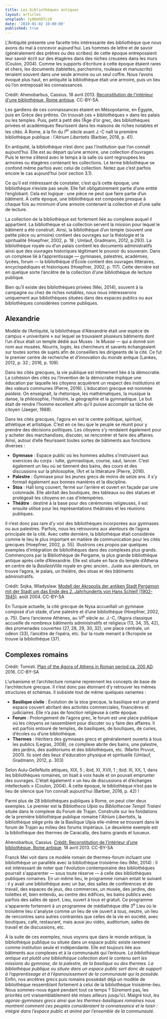 ```yaml
---
title: Les bibliothèques antiques
layout: articles
unsplash: 7ybKmhDTcz0
date: '2019-01-02 10:00:00'
published: true
---
```


L'Antiquité présente une facette très intéressante des bibliothèque que nous avons du mal à concevor aujourd'hui. Les hommes de lettre et de savoir (généralement des prêtres ou des scribes) de cette époque entreposaient leur savoir écrit sur des étagères dans des niches creusées dans les murs (Coulon, 2004). Comme les supports d’écriture à cette époque étaient rares et chers, les documents (tablettes, parchemins, rouleaux et manuscrits) tenaient souvent dans une seule armoire ou un seul coffre. Nous l’avons évoqué plus haut, en antiquité la bibliothèque était une armoire, puis un lieu où l’on entreposait les connaissances.

<at-figure src="/images/A-reconstitution-interieur-biblio-rome.jpg" title="Reconstitution de l'intérieur d'une bibliothèque, Rome antique." caption="Reconstitution de l'intérieur d'une bibliothèque romaine antique" numbering="true">Crédit: Ahenobarbus, Cassius. 18 avril 2013. <a href="https://commons.wikimedia.org/wiki/File:Bibliotheca_01.jpg">Reconstitution de l'intérieur d'une bibliothèque, Rome antique</a>. CC-BY-SA.</at-figure>

Les gardiens de ces connaissances étaient en Mésopotamie, en Égypte, puis en Grèce des prêtres. On trouvait ces « bibliothèques » dans les palais ou les temples. Puis, petit à petit dès l’Âge d’or grec, des bibliothèques privées et académiques fleurissent dans les maisons de riches notables et les cités. À Rome, à la fin du I<sup>er</sup> siècle avant J.-C naît la première bibliothèque publique : l’<i>Atrium Libertatis</i> (Barbier, 2016, p. 41).

En antiquité, la bibliothèque n’est donc pas l’institution que l’on connaît aujourd’hui. Elle est au départ qu’une armoire, une collection d’ouvrages. Puis le terme s’étend avec le temps à la salle où sont regroupées les armoires ou étagères contenant les collections. Le terme bibliothèque se confond même parfois avec celui de collection. Notez que c’est parfois encore le cas aujourd’hui (voir section 3.1).

Ce qu’il est intéressant de constater, c’est qu’à cette époque, une bibliothèque n’existe pas seule. Elle fait obligatoirement partie d’une entité l’englobant. Cela est logique : une pièce ne peut que faire partie d’un bâtiment. À cette époque, une bibliothèque est composée presque à chaque fois au minimum d’une armoire contenant la collection et d’une salle de lecture.

La collection de la bibliothèque est fortement liée au complexe auquel il appartient. La bibliothèque et sa collection servent la mission pour lequel le bâtiment a été construit. Ainsi, la bibliothèque d’un temple (souvent une petite pièce ou armoire) contient des ouvrages sur la théologie et la spiritualité (Hoepfner, 2002, p. 18 ; Umlauf, Gradmann, 2012, p.293). La bibliothèque royale ou d’un palais contient les documents administratifs ainsi que des ouvrages historiques légitimant le pouvoir du souverain. Dans un complexe lié à l’apprentissage — gymnases, palestres, académies, lycées, forum — la bibliothèque d’École contient des ouvrages littéraires, encyclopédiques et historiques (Hoepfner, 2002, p. 117). Cette dernière est en quelque sorte l’ancêtre de la collection d’une bibliothèque de lecture publique.

Bien qu’il existe des bibliothèques privées (Mei, 2014), souvent à la campagne ou chez de riches notables, nous nous intéresserons uniquement aux bibliothèques situées dans des espaces publics ou aux bibliothèques considérées comme publiques.

## Alexandrie
Modèle de l’Antiquité, la bibliothèque d'Alexandrie était une espèce de campus « univeritaire » sur lequel se trouvaient plusieurs bâtiments dont l’un d’eux était un temple dédié aux Muses : le <i>Musae</i> — qui a donné son nom aux musées. Nourris, logés, les chercheurs et savants échangeaient sur toutes sortes de sujets afin de conseillers les dirigeants de la cité. Ce fut le premier centre de recherche et d’innovation du monde antique (Lankes, 2012, p. 32 ; 2016, p. 109).

Dans les cités grecques, la vie publique est intimement liée à la démocratie. La cohésion des cités ou l’invention de la démocratie implique une éducation par laquelle les citoyens acquièrent un respect des institutions et des valeurs communes (Pierre, 2016). L’éducation grecque est nommée <i>paideia</i>. On enseignait, la rhétorique, les mathématiques, la musique la danse, la philosophie, l’histoire, la géographie et la gymnastique. Le but était de rendre l’homme excellent afin qu’il puisse accomplir sa tâche de citoyen (Jaeger, 1988).

Dans les cités grecques, l’agora en est le centre politique, spirituel, athlétique et artistique. C’est en ce lieu que le peuple se réunit pour y prendre des décisions politiques. Les citoyens s’y rendaient également pour y acheter des marchandises, discuter, se rencontrer et faire des affaires. Ainsi, autour d’elle fleurissent toutes sortes de bâtiments aux fonctions diverses :

* **Gymnase** : Espace public où les hommes adultes s’instruisent aux exercices du corps : lutte, gymnastique, course, saut, lancer. C’est également un lieu où se tiennent des bains, des cours et des discussions sur la philosophie, l’Art et la littérature (Pierre, 2016).
* **Palestre** : Gymnase pour les jeunes grecs de moins de seize ans. Il s’y formait également aux bonnes manières et la discipline.
* **Stoa** : Hall long couvert, fermé sur l’arrière et ouvert en façade par une colonnade. Elle abritait des boutiques, des tableaux ou des statues et protégeait les citoyens en cas d’intempéries.
* **Théâtre** : destiné à la base pour des cérémonies religieuses, il est ensuite utilisé pour les représentations théâtrales et les réunions publiques.

Il n’est donc pas rare d’y voir des bibliothèques incorporées aux gymnases ou aux palestres. Parfois, nous les retrouvons aux alentours de l’agora principale de la cité. Avec cette dernière, la bibliothèque était considérée comme le lieu le plus important en matière de communication pour les cités grecques (Hoepfner, 2002, p. 55).
Illustrons ces propos par quelques exemples d’intégration de bibliothèques dans des complexes plus grands. Commençons par la Bibliothèque de Pergame, la plus grande bibliothèque antique après celle d’Alexandrie. Elle est située en face du temple d’Athena en centre de la <i>Basíleia</i><at-note>Ville royale en grec ancien.</at-note>. Juste aux alentours, on trouve l’agora, le palais, un théâtre, des stoas et des bâtiments administratifs.


<at-figure src="/images/A-maquette-cite-pergame.jpg" title="Maquette de la cité antique de Pergame" caption="Cité de Pergame. La bibliothèque se trouve au sommet de l'amphithéâtre." numbering="true">Crédit: Sojka, Wladyslaw. <a href="https://commons.wikimedia.org/wiki/File:Modell_Pergamonmuseum.jpg">Modell der Akropolis der antiken Stadt Pergamon mit der Stadt um das Ende des 2. Jahrhunderts von Hans Schleif (1902-1945)</a>. août 2004. CC-BY-SA</at-figure>

En Turquie actuelle, la cité grecque de Nysa accueillait un gymnase composé d’un stade, d’une palestre et d’une bibliothèque (Hoepfner, 2002, p. 75). Dans l’ancienne Athènes, au VI<sup>e</sup> siècle av. J.-C, l’Agora classique accueille de nombreux bâtiments administratifs et religieux (13, 34, 35, 42), des promenades couvertes (27, 28, 29, 30, 32), une place centrale, un odéon (33), l’ancêtre de l’opéra, etc. Sur la route menant à l’Acropole se trouve la bibliothèque (37).

## Complexes romains
<at-figure src="/images/A-plan-agora-athenes.png" title="Plan of the Agora of Athens in Roman period ca. 200 AD." caption="Plan de l'Agora classique d'Athènes." numbering="true">Crédit: Tomisti. <a href="https://commons.wikimedia.org/wiki/File:Plan_Agora_of_Athens_Roman.svg">Plan of the Agora of Athens in Roman period ca. 200 AD</a>. 2016. CC-BY-SA</at-figure>

 L’urbanisme et l’architecture romaine reprennent les concepts de base de l’architecture grecque. Il n’est donc pas étonnant d’y retrouver les mêmes structures et schémas. Il subsiste tout de même quelques variantes :

* **Basilique civile** : Évolution de la stoa grecque, la basilique est un grand espace couvert abritant des activités commerciales, financières et judiciaires. Elle n’a pas de fonction religieuse à cette époque.
* **Forum** : Prolongement de l’agora grec, le forum est une place publique où les citoyens se rassemblent pour discuter ou y faire des affaires. Il est parfois entouré de temples, de basiliques, de boutiques, de curies, d’écoles ou d’une bibliothèque.
* **Thermes** : Héritiers des gymnases grecs et généralement ouverts à tous les publics (Legras, 2008), ce complexe abrite des bains, une palestre, des jardins, des auditoriums et des bibliothèques, etc. (Martin Pruvot, 2001). Ils sont des lieux d'éducation physique et spirituelle (Umlauf, Gradmann, 2012, p. 303)

Selon Aulu-Gelle<at-note>Nuits attiques, XIX, 5 ; ibid, XI, XVII, 1 ; ibid. III, XX, 1</at-note>, dans les bibliothèques romaines, on lisait à voix haute et on pouvait emprunter des ouvrages. C’était également « un lieu de discussions et d’échanges intellectuels » (Coulon, 2004). À cette époque, le bibliothèque n’est pas le lieu de silence que l’on connaît aujourd’hui (Barbier, 2016, p. 42) !

Parmi plus de 28 bibliothèques publiques à Rome, on peut citer deux exemples. Le premier est la <i>Bibliotheca Ulpia</i> ou <i>Bibliothecae Templi Traiani</i> située dans le complexe du Forum de Trajan. Construite sur les fondations de la première bibliothèque publique romaine l’<i>Atrium Libertatis</i>, la bibliothèque siège près de la Basilique Ulpia elle-même se trouvant dans le forum de Trajan au milieu des forums impériaux. Le deuxième exemple est la bibliothèque des thermes de Caracalla, des bains grands et luxueux.

<at-figure src="/images/A-fori-imperiali-rome.jpg" title="Plastico di Roma. I Fori Imperiali ed il Foro Romano." caption="Maquette des Forums impériaux à Rome" numbering="true">Ahenobarbus, Cassius. <a href="https://commons.wikimedia.org/wiki/File:Bibliotheca_01.jpg">Crédit: Reconstitution de l’intérieur d’une bibliothèque, Rome antique</a>. 18 avril 2013. CC-BY-SA</at-figure>

Franck Mei voit dans ce modèle romain de thermes-forum incluant une bibliothèque un parallèle avec la bibliothèque troisième-lieu (Mei, 2014) :
<at-blockquote>Il est intéressant de noter que l'évolution contemporaine des bibliothèques pourrait s'apparenter — sous toute réserve — à celle des bibliothèques publiques romaines. En un même lieu, le programme romain entait le suivant : il y avait une bibliothèque avec un bar, des salles de conférences et de travail, des espaces de jeux, des commerces, un musée, des jardins, des toilettes et, bien entendu, au centre des édifices, les bains publics avec parfois des salles de sport. Lieu, ouvert à tous et gratuit. Ce programme s'apparente fortement à un programme de médiathèque dite 3<sup>e</sup> Lieu où le troisième lieu s'analyse comme un lieu de vie ouvert à tous, neutre, un lieu de rencontres sans autres contraintes que celles de la vie en société, avec boutiques, café, restaurant, mais aussi jeu vidéo, auditorium, salles de travail et de discussions, etc.</at-blockquote>

À la suite de ces exemples, nous voyons que dans le monde antique, la bibliothèque publique ou située dans un espace public existe rarement comme institution seule et indépendante. Elle est toujours liée aux bâtiments aux complexes et à la communauté qui l’entoure. *La bibliothèque antique est plutôt une bibliothèque collection dont le contenu sert les missions du gymnase, de la palestre, de la basilique ou des thermes. La bibliothèque publique ou située dans un espace public sert donc de support à l’apprentissage et à l’épanouissement de la communauté qui la possède.*
Enfin, nos ancêtres grecs puis romains possédait déjà un modèle de bibliothèque ressemblant fortement à celui de la bibliothèque troisième-lieu. Nous sommes-nous égaré pendant tout ce temps ? Sûrement pas, les priorités ont vraisemblablement été mises ailleurs jusqu’ici. Malgré tout, *les agoras-gymnases grecs ainsi que les thermes-basiliques romaines nous montrent comment ces peuples considéraient la connaissance et le loisir : intégré dans l’espace public et animé par l’ensemble de la communauté*.

